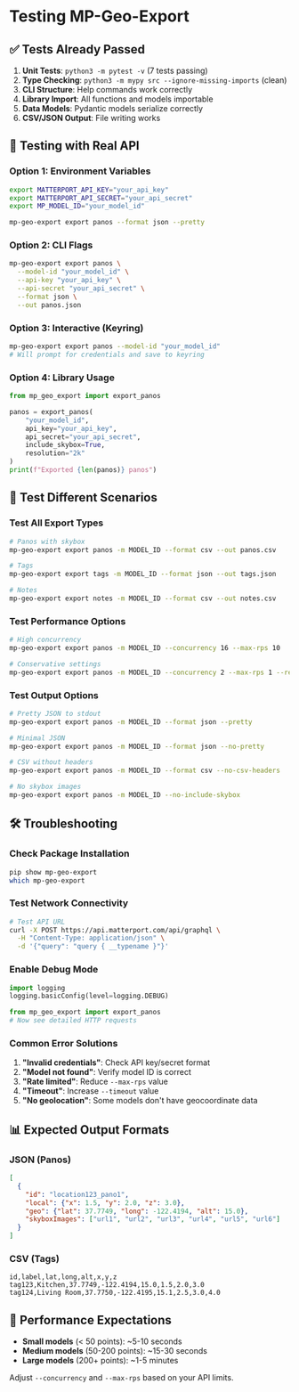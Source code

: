 # Testing MP-Geo-Export

## ✅ **Tests Already Passed**

1. **Unit Tests**: `python3 -m pytest -v` (7 tests passing)
2. **Type Checking**: `python3 -m mypy src --ignore-missing-imports` (clean)
3. **CLI Structure**: Help commands work correctly
4. **Library Import**: All functions and models importable
5. **Data Models**: Pydantic models serialize correctly
6. **CSV/JSON Output**: File writing works

## 🔧 **Testing with Real API**

### Option 1: Environment Variables
```bash
export MATTERPORT_API_KEY="your_api_key"
export MATTERPORT_API_SECRET="your_api_secret"
export MP_MODEL_ID="your_model_id"

mp-geo-export export panos --format json --pretty
```

### Option 2: CLI Flags
```bash
mp-geo-export export panos \
  --model-id "your_model_id" \
  --api-key "your_api_key" \
  --api-secret "your_api_secret" \
  --format json \
  --out panos.json
```

### Option 3: Interactive (Keyring)
```bash
mp-geo-export export panos --model-id "your_model_id"
# Will prompt for credentials and save to keyring
```

### Option 4: Library Usage
```python
from mp_geo_export import export_panos

panos = export_panos(
    "your_model_id",
    api_key="your_api_key",
    api_secret="your_api_secret",
    include_skybox=True,
    resolution="2k"
)
print(f"Exported {len(panos)} panos")
```

## 🧪 **Test Different Scenarios**

### Test All Export Types
```bash
# Panos with skybox
mp-geo-export export panos -m MODEL_ID --format csv --out panos.csv

# Tags
mp-geo-export export tags -m MODEL_ID --format json --out tags.json

# Notes
mp-geo-export export notes -m MODEL_ID --format csv --out notes.csv
```

### Test Performance Options
```bash
# High concurrency
mp-geo-export export panos -m MODEL_ID --concurrency 16 --max-rps 10

# Conservative settings
mp-geo-export export panos -m MODEL_ID --concurrency 2 --max-rps 1 --retries 5
```

### Test Output Options
```bash
# Pretty JSON to stdout
mp-geo-export export panos -m MODEL_ID --format json --pretty

# Minimal JSON
mp-geo-export export panos -m MODEL_ID --format json --no-pretty

# CSV without headers
mp-geo-export export panos -m MODEL_ID --format csv --no-csv-headers

# No skybox images
mp-geo-export export panos -m MODEL_ID --no-include-skybox
```

## 🛠 **Troubleshooting**

### Check Package Installation
```bash
pip show mp-geo-export
which mp-geo-export
```

### Test Network Connectivity
```bash
# Test API URL
curl -X POST https://api.matterport.com/api/graphql \
  -H "Content-Type: application/json" \
  -d '{"query": "query { __typename }"}'
```

### Enable Debug Mode
```python
import logging
logging.basicConfig(level=logging.DEBUG)

from mp_geo_export import export_panos
# Now see detailed HTTP requests
```

### Common Error Solutions

1. **"Invalid credentials"**: Check API key/secret format
2. **"Model not found"**: Verify model ID is correct
3. **"Rate limited"**: Reduce `--max-rps` value
4. **"Timeout"**: Increase `--timeout` value
5. **"No geolocation"**: Some models don't have geocoordinate data

## 📊 **Expected Output Formats**

### JSON (Panos)
```json
[
  {
    "id": "location123_pano1",
    "local": {"x": 1.5, "y": 2.0, "z": 3.0},
    "geo": {"lat": 37.7749, "long": -122.4194, "alt": 15.0},
    "skyboxImages": ["url1", "url2", "url3", "url4", "url5", "url6"]
  }
]
```

### CSV (Tags)
```csv
id,label,lat,long,alt,x,y,z
tag123,Kitchen,37.7749,-122.4194,15.0,1.5,2.0,3.0
tag124,Living Room,37.7750,-122.4195,15.1,2.5,3.0,4.0
```

## 🚀 **Performance Expectations**

- **Small models** (< 50 points): ~5-10 seconds
- **Medium models** (50-200 points): ~15-30 seconds  
- **Large models** (200+ points): ~1-5 minutes

Adjust `--concurrency` and `--max-rps` based on your API limits.

